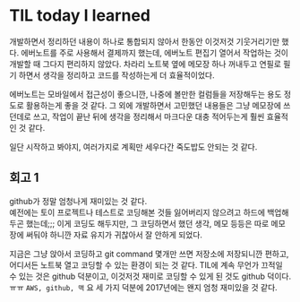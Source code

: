 # TIL today I learned

개발하면서 정리하던 내용이 하나로 통합되지 않아서 한동안 이것저것 기웃거리기만 했다. 에버노트를 주로 사용해서 결제까지 했는데, 에버노트 편집기 열어서 작업하는 것이 개발할 때 그다지 편리하지 않았다. 차라리 노트북 옆에 메모장 하나 꺼내두고 연필로 필기 하면서 생각을 정리하고 코드를 작성하는게 더 효율적이었다.

에버노트는 모바일에서 접근성이 좋으니깐, 나중에 볼만한 컬럼들을 저장해두는 용도 정도로 활용하는게 좋을 것 같다. 그 외에 개발하면서 고민했던 내용들은 그냥 메모장에 쓰던데로 쓰고, 작업이 끝난 뒤에 생각을 정리해서 마크다운 대충 적어두는게 훨씬 효율적인 것 같다.

일단 시작하고 봐야지, 여러가지로 계획만 세우다간 죽도밥도 안되는 것 같다.

## 회고 1

github가 정말 엄청나게 재미있는 것 같다.  
예전에는 토이 프로젝트나 테스트로 코딩해본 것들 잃어버리지 않으려고 하드에 백업해두곤 했는데;;; 이게 코딩도 해두지만, 그 코딩하면서 했던 생각, 메모 등등은 따로 메모장에 써둬야 하니깐 자료 유지가 귀찮아서 잘 안하게 되었다. 

지금은 그냥 앉아서 코딩하고 git command 몇개만 쓰면 저장소에 저장되니깐 편하고, 어디서든 노트북 열고 코딩할 수 있는 환경이 되는 것 같다. TIL에 계속 무언가 끄적일 수 있는 것은 github 덕분이고, 이것저것 재미로 코딩할 수 있게 된 것도 github 덕이다. ㅠㅠ `AWS, github, 맥` 요 세 가지 덕분에 2017년에는 왠지 엄청 재미있을 것 같다.